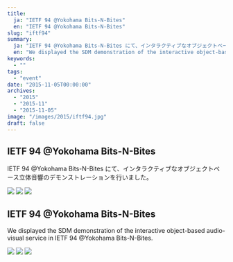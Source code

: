 ```yaml
---
title:
  ja: "IETF 94 @Yokohama Bits-N-Bites"
  en: "IETF 94 @Yokohama Bits-N-Bites"
slug: "iftf94"
summary:
  ja: "IETF 94 @Yokohama Bits-N-Bites にて、インタラクティブなオブジェクトベース立体音響のデモンストレーションを行いました。"
  en: "We displayed the SDM demonstration of the interactive object-based audio-visual service in IETF 94 @Yokohama Bits-N-Bites."
keywords:
  - ""
tags:
  - "event"
date: "2015-11-05T00:00:00"
archives:
  - "2015"
  - "2015-11"
  - "2015-11-05"
image: "/images/2015/iftf94.jpg"
draft: false
---
```


<!-- 日本語記事ここから -->
<section lang="ja" v-if="$context.locale === 'ja-jp'">

# IETF 94 @Yokohama Bits-N-Bites

IETF 94 @Yokohama Bits-N-Bites にて、インタラクティブなオブジェクトベース立体音響のデモンストレーションを行いました。

<div class="grid grid-rows-1 grid-cols-3 gap-4">
  <a href="/legacies/img/IETF94/photo-1.jpg"><img src="/legacies/img/IETF94/photo-1.jpg" /></a>
  <a href="/legacies/img/IETF94/photo-2.jpg"><img src="/legacies/img/IETF94/photo-2.jpg" /></a>
  <a href="/legacies/img/IETF94/photo-3.jpg"><img src="/legacies/img/IETF94/photo-3.jpg" /></a>
</div>

</section>
<!-- 日本語記事ここまで -->

<!-- English article start -->
<section lang="en" v-else>

# IETF 94 @Yokohama Bits-N-Bites

We displayed the SDM demonstration of the interactive object-based audio-visual service in IETF 94 @Yokohama Bits-N-Bites.

<div class="grid grid-rows-1 grid-cols-3 gap-4">
  <a href="/legacies/img/IETF94/photo-1.jpg"><img src="/legacies/img/IETF94/photo-1.jpg" /></a>
  <a href="/legacies/img/IETF94/photo-2.jpg"><img src="/legacies/img/IETF94/photo-2.jpg" /></a>
  <a href="/legacies/img/IETF94/photo-3.jpg"><img src="/legacies/img/IETF94/photo-3.jpg" /></a>
</div>

</section>
<!-- English article end -->

